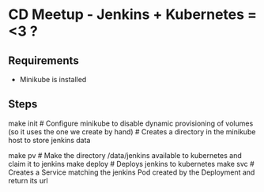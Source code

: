 # CD Meetup - Jenkins + Kubernetes = <3 ?

## Requirements

* Minikube is installed

## Steps

make init # Configure minikube to disable dynamic provisioning of volumes (so it uses the one we create by hand)
          # Creates a directory in the minikube host to store jenkins data

make pv     # Make the directory /data/jenkins available to kubernetes and claim it to jenkins
make deploy # Deploys jenkins to kubernetes
make svc    # Creates a Service matching the jenkins Pod created by the Deployment and return its url
